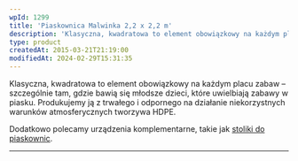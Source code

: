 ```yaml
---
wpId: 1299
title: 'Piaskownica Malwinka 2,2 x 2,2 m'
description: 'Klasyczna, kwadratowa to element obowiązkowy na każdym placu zabaw – szczególnie tam, gdzie bawią się młodsze dzieci, które uwielbiają zabawy w piasku. Produkujemy ją z trwałego i odpornego na działanie niekorzystnych warunków atmosferycznych tworzywa HDPE. Dodatkowo polecamy urządzenia komplementarne, takie jak stoliki do piaskownic.'
type: product
createdAt: 2015-03-21T21:19:00
modifiedAt: 2024-02-29T15:31:35
---
```



Klasyczna, kwadratowa to element obowiązkowy na każdym placu zabaw – szczególnie tam, gdzie bawią się młodsze dzieci, które uwielbiają zabawy w piasku. Produkujemy ją z trwałego i odpornego na działanie niekorzystnych warunków atmosferycznych tworzywa HDPE.

Dodatkowo polecamy urządzenia komplementarne, takie jak [stoliki do piaskownic](https://comes.pl/?s=+stolik+do+piaskownicy).

* * *